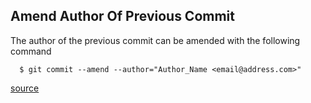 Amend Author Of Previous Commit
------------------------------------------------------------------------------------------------

The author of the previous commit can be amended with the following command

```
  $ git commit --amend --author="Author_Name <email@address.com>"
```

[source](https://stackoverflow.com/questions/750172/how-to-change-the-author-and-committer-name-and-e-mail-of-multiple-commits-in-git)